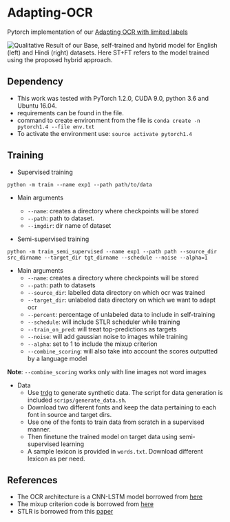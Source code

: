 # Adapting-OCR
Pytorch implementation of our [Adapting OCR with limited labels](http://cdn.iiit.ac.in/cdn/cvit.iiit.ac.in/images/ConferencePapers/2020/AdaptingOCR_Deepayan_DAS2020_final.pdf)

![Qualitative Result of our Base, self-trained and hybrid model for English
(left) and Hindi (right) datasets. Here ST+FT refers to the model trained using
the proposed hybrid approach.](images/QualResults.png)

## Dependency

* This work was tested with PyTorch 1.2.0, CUDA 9.0, python 3.6 and Ubuntu 16.04.
* requirements can be found in the file. 
* command to create environment from the file is `conda create -n pytorch1.4 --file env.txt`
* To activate the environment use: `source activate pytorch1.4`

## Training

* Supervised training 

`python -m train --name exp1 --path path/to/data `

* Main arguments
	* `--name`: creates a directory where checkpoints will be stored
	* `--path`: path to dataset. 
	* `--imgdir`: dir name of dataset


* Semi-supervised training

`python -m train_semi_supervised --name exp1 --path path --source_dir src_dirname --target_dir tgt_dirname --schedule --noise --alpha=1`

* Main arguments
	* `--name`: creates a directory where checkpoints will be stored
	* `--path`: path to datasets
	* `--source_dir`: labelled data directory on which ocr was trained
	* `--target_dir`: unlabeled data directory on which we want to adapt ocr
	* `--percent`: percentage of unlabeled data to include in self-training
	* `--schedule`: will include STLR scheduler while training
	* `--train_on_pred`: will treat top-predictions as targets
	* `--noise`: will add gaussian noise to images while training
	* `--alpha`: set to 1 to include the mixup criterion
	* `--combine_scoring`: will also take into account the scores outputted by a language model

**Note**: `--combine_scoring` works only with line images not word images

* Data 
	* Use [trdg](https://github.com/Belval/TextRecognitionDataGenerator) to generate synthetic data. The script for data generation is included `scrips/generate_data.sh`.
	* Download two different fonts and keep the data pertaining to each font in source and target dirs.
	* Use one of the fonts to train data from scratch in a supervised manner.
	* Then finetune the trained model on target data using semi-supervised learning
	* A sample lexicon is provided in `words.txt`. Download different lexicon as per need.


## References

* The OCR architecture is a CNN-LSTM model borrowed from [here](https://github.com/meijieru/crnn.pytorch)
* The mixup criterion code is borrowed from [here](https://github.com/facebookresearch/mixup-cifar10/blob/eaff31ab397a90fbc0a4aac71fb5311144b3608b/train.py#L119)
* STLR is borrowed from this [paper](https://arxiv.org/abs/1801.06146)


